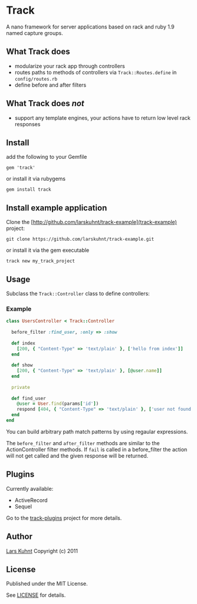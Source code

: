 # Track

A nano framework for server applications based on rack and ruby 1.9 named capture groups.

## What Track does

- modularize your rack app through controllers
- routes paths to methods of controllers via `Track::Routes.define` in `config/routes.rb`
- define before and after filters

## What Track does *not*

- support any template engines, your actions have to return low level rack responses

## Install

add the following to your Gemfile

`gem 'track'`

or install it via rubygems

`gem install track`

## Install example application

Clone the [http://github.com/larskuhnt/track-example](track-example) project:

```
git clone https://github.com/larskuhnt/track-example.git
```

or install it via the gem executable

```
track new my_track_project
```

## Usage

Subclass the `Track::Controller` class to define controllers:

### Example

```ruby
class UsersController < Track::Controller
  
  before_filter :find_user, :only => :show
  
  def index
    [200, { "Content-Type" => 'text/plain' }, ['hello from index']]
  end
  
  def show
    [200, { "Content-Type" => 'text/plain' }, [@user.name]]
  end
  
  private
  
  def find_user
    @user = User.find(params['id'])
    respond [404, { "Content-Type" => 'text/plain' }, ['user not found']] unless @user
  end
end
```

You can build arbitrary path match patterns by using regaular expressions.

The `before_filter` and `after_filter` methods are similar to the ActionController filter methods. If `fail` is called in a before_filter the action will not get called and the given response will be returned.

## Plugins

Currently available:

* ActiveRecord
* Sequel

Go to the [track-plugins](http://www.github.com/larskuhnt/track-plugins) project for more details.

## Author

[Lars Kuhnt](http://www.github.com/larskuhnt)
Copyright (c) 2011

## License

Published under the MIT License.

See [LICENSE](LICENSE) for details.
